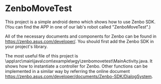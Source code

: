 # ZenboMoveTest

This project is a simple android demo which shows how to use Zenbo SDK. (You can find the APP in one of our lab's robot called "ZenboMoveTest".)

All of the necessary documents and components for Zenbo can be found in https://zenbo.asus.com/developer/. 
You should first add the Zenbo SDK in your project's library. 

The most useful file of this project is \app\src\main\java\com\example\wgy\zenbomovetest\MainActivity.java. 
It shows how to instantiate a controller for Zenbo. Other functions can be implemented in a similar way by referring the online document https://zenbo.asus.com/developer/documents/Zenbo-SDK/DialogSystem.
